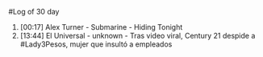 #Log of 30 day

1. [00:17] Alex Turner - Submarine - Hiding Tonight
1. [13:44] El Universal - unknown - Tras video viral, Century 21 despide a #Lady3Pesos, mujer que insultó a empleados
